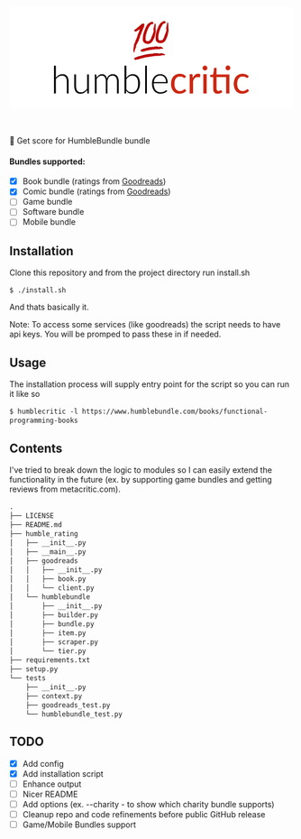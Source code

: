 <p align=center>
<a href="">
<img height=180 alt="" src="logo.png">
</a>
</p>
<p align=center>
<a href="">
<img alt="" src="https://img.shields.io/badge/python-v3.6.3-blue.svg">
</a>
</p>

💯 Get score for HumbleBundle bundle

#### Bundles supported:

- [x] Book bundle (ratings from [Goodreads](goodreads.com))
- [x] Comic bundle (ratings from [Goodreads](goodreads.com))
- [ ] Game bundle
- [ ] Software bundle
- [ ] Mobile bundle

## Installation

Clone this repository and from the project directory run install.sh

```
$ ./install.sh
```

And thats basically it.

Note: To access some services (like goodreads) the script needs to have api keys. You will be promped to pass these in if needed.

## Usage

The installation process will supply entry point for the script so you can run it like so

```
$ humblecritic -l https://www.humblebundle.com/books/functional-programming-books
```

## Contents

I've tried to break down the logic to modules so I can easily extend the functionality in the future (ex. by supporting game bundles and getting reviews from metacritic.com).

```
.
├── LICENSE
├── README.md
├── humble_rating
│   ├── __init__.py
│   ├── __main__.py
│   ├── goodreads
│   │   ├── __init__.py
│   │   ├── book.py
│   │   └── client.py
│   └── humblebundle
│       ├── __init__.py
│       ├── builder.py
│       ├── bundle.py
│       ├── item.py
│       ├── scraper.py
│       └── tier.py
├── requirements.txt
├── setup.py
└── tests
    ├── __init__.py
    ├── context.py
    ├── goodreads_test.py
    └── humblebundle_test.py
```

## TODO

- [x] Add config
- [x] Add installation script
- [ ] Enhance output
- [ ] Nicer README
- [ ] Add options (ex. --charity - to show which charity bundle supports)
- [ ] Cleanup repo and code refinements before public GitHub release
- [ ] Game/Mobile Bundles support
